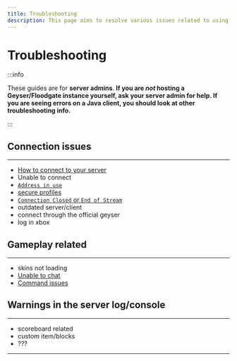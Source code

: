 ```yaml
---
title: Troubleshooting
description: This page aims to resolve various issues related to using Geyser or Floodgate.
---
```


# Troubleshooting

:::info

These guides are for **server admins**.
**If you are *not* hosting a Geyser/Floodgate instance yourself, ask your server admin for help.
If you are seeing errors on a Java client, you should look at other troubleshooting info.**

:::

## Connection issues 
---------------------------------------

- [How to connect to your server](/wiki/geyser/troubleshooting/connecting-to-the-server.mdx)
- Unable to connect
- [`Address in use`](/wiki/geyser/troubleshooting/address-already-in-use)
- [secure profiles](/wiki/geyser/troubleshooting/secure-chat)
- [`Connection Closed` or `End of Stream`](/wiki/geyser/troubleshooting/connection-closed.md)
- outdated server/client
- connect through the official geyser
- log in xbox

## Gameplay related
-------
- skins not loading
- [Unable to chat](/wiki/geyser/troubleshooting/secure-chat/)
- [Command issues](/wiki/geyser/troubleshooting/command-issues/)

## Warnings in the server log/console
-------
- scoreboard related
- custom item/blocks
- ???
-------